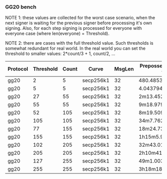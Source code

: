 ### GG20 bench

NOTE 1: these values are collected for the worst case scenario, when the next signer is waiting for the previous signer
before processing it's own signing. Also, for each step signing is processed for everyone with everyone case (where len(everyone) = Threshold).

NOTE 2: there are cases with the full threshold value. Such thresholds is somewhat redundant for real world. In the real world
you can set the threshold to smaller values: 2*count/3 + 1, count/2, ...

| Protocol | Threshold | Count | Curve | MsgLen | Prepossessing rounds time | Online round time | UseDistributed flag |
|----------|-----------|-------|-------|--------|---------------------------|-------------------|---------------------|
| gg20 | 2 | 5 | secp256k1 | 32 | 480.485343ms | 35.230043ms | false |
| gg20 | 5 | 5 | secp256k1 | 32 | 4.043794904s | 351.949699ms | false |
| gg20 | 27 | 55 | secp256k1 | 32 | 2m13.452494764s | 12.549802745s | false |
| gg20 | 55 | 55 | secp256k1 | 32 | 9m18.979272174s | 51.478508151s | false |
| gg20 | 52 | 105 | secp256k1 | 32 | 8m19.509270213s | 45.417375016s | false |
| gg20 | 105 | 105 | secp256k1 | 32 | 34m7.762069836s | 3m11.524380269s | false |
| gg20 | 77 | 155 | secp256k1 | 32 | 18m24.736971905s | 1m41.578009697s | false |
| gg20 | 155 | 155 | secp256k1 | 32 | 1h15m5.949737715s | 7m0.371896591s | false |
| gg20 | 102 | 205 | secp256k1 | 32 | 32m43.016121384s | 3m1.988779894s | false |
| gg20 | 205 | 205 | secp256k1 | 32 | 2h10m41.769131626s | 11m51.742753797s | false |
| gg20 | 127 | 255 | secp256k1 | 32 | 49m1.003673304s | 4m32.20688599s | false |
| gg20 | 255 | 255 | secp256k1 | 32 | 3h18m18.516254342s | 18m18.819381347s | false |
